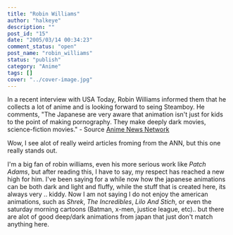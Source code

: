 ```yaml
---
title: "Robin Williams"
author: "halkeye"
description: ""
post_id: "15"
date: "2005/03/14 00:34:23"
comment_status: "open"
post_name: "robin_williams"
status: "publish"
category: "Anime"
tags: []
cover: "../cover-image.jpg"
---
```


In a recent interview with USA Today, Robin Williams informed them that he collects a lot of anime and is looking forward to seing Steamboy. He comments, "The Japanese are very aware that animation isn't just for kids to the point of making pornography. They make deeply dark movies, science-fiction movies."  \- Source [Anime News Network](https://www.animenewsnetwork.com/article.php?id=6332)

Wow, I see alot of really weird articles froming from the ANN, but this one really stands out.

I'm a big fan of robin williams, even his more serious work like _Patch Adams_, but after reading this, I have to say, my respect has reached a new high for him. I've been saying for a while now how the japanese animations can be both dark and light and fluffy, while the stuff that is created here, its always very .. kiddy. Now I am not saying I do not enjoy the american animations, such as _Shrek_, _The Incredibles_, _Lilo And Stich_, or even the saturday morning cartoons (Batman, x-men, justice league, etc).. but there are alot of good deep/dark animations from japan that just don't match anything here.
